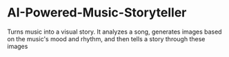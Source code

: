 # AI-Powered-Music-Storyteller
Turns music into a visual story. It analyzes a song, generates images based on the music's mood and rhythm, and then tells a story through these images

